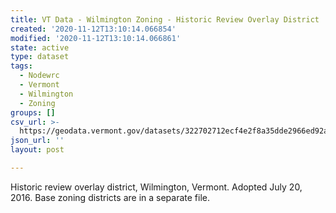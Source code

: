 ```yaml
---
title: VT Data - Wilmington Zoning - Historic Review Overlay District
created: '2020-11-12T13:10:14.066854'
modified: '2020-11-12T13:10:14.066861'
state: active
type: dataset
tags:
  - Nodewrc
  - Vermont
  - Wilmington
  - Zoning
groups: []
csv_url: >-
  https://geodata.vermont.gov/datasets/322702712ecf4e2f8a35dde2966ed92a_0.csv?outSR=%7B%22latestWkid%22%3A3857%2C%22wkid%22%3A102100%7D
json_url: ''
layout: post

---
```

<div style='text-align:Left;'><div><div><p><span>Historic review overlay district, Wilmington, Vermont. Adopted July 20, 2016. Base zoning districts are in a separate file.</span></p></div></div></div>
